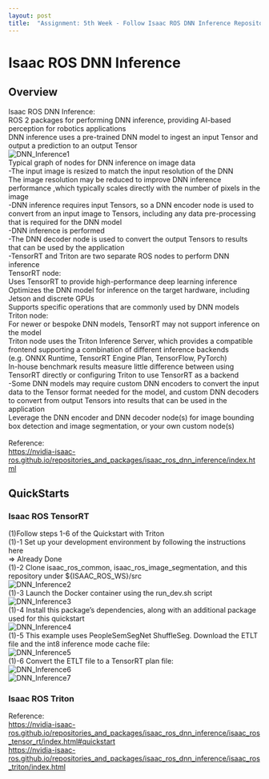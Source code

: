 ```yaml
---
layout: post
title:  "Assignment: 5th Week - Follow Isaac ROS DNN Inference Repository"
---
```

# Isaac ROS DNN Inference
## Overview
Isaac ROS DNN Inference: <br/>
ROS 2 packages for performing DNN inference, providing AI-based perception for robotics applications <br/>
DNN inference uses a pre-trained DNN model to ingest an input Tensor and output a prediction to an output Tensor <br/>
![DNN_Inference1](https://github.com/growingpenguin/growingpenguin.github.io/assets/110277903/bc3e70f8-f5b0-4bc2-8478-747382b63c26) <br/>
Typical graph of nodes for DNN inference on image data <br/>
-The input image is resized to match the input resolution of the DNN <br/>
The image resolution may be reduced to improve DNN inference performance ,which typically scales directly with the number of pixels in the image <br/>
-DNN inference requires input Tensors, so a DNN encoder node is used to convert from an input image to Tensors, including any data pre-processing that is required for the DNN model <br/>
-DNN inference is performed <br/>
-The DNN decoder node is used to convert the output Tensors to results that can be used by the application <br/>
-TensorRT and Triton are two separate ROS nodes to perform DNN inference <br/>
TensorRT node: <br/>
Uses TensorRT to provide high-performance deep learning inference <br/>
Optimizes the DNN model for inference on the target hardware, including Jetson and discrete GPUs <br/>
Supports specific operations that are commonly used by DNN models <br/>
Triton node: <br/>
For newer or bespoke DNN models, TensorRT may not support inference on the model <br/>
Triton node uses the Triton Inference Server, which provides a compatible frontend supporting a combination of different inference backends <br/>
(e.g. ONNX Runtime, TensorRT Engine Plan, TensorFlow, PyTorch) <br/>
In-house benchmark results measure little difference between using TensorRT directly or configuring Triton to use TensorRT as a backend <br/>
-Some DNN models may require custom DNN encoders to convert the input data to the Tensor format needed for the model, and custom DNN decoders to convert from output Tensors into results that can be used in the application <br/>
Leverage the DNN encoder and DNN decoder node(s) for image bounding box detection and image segmentation, or your own custom node(s) <br/>
<br/>
Reference: <br/>
https://nvidia-isaac-ros.github.io/repositories_and_packages/isaac_ros_dnn_inference/index.html <br/>

## QuickStarts
### Isaac ROS TensorRT
(1)Follow steps 1-6 of the Quickstart with Triton <br/>
(1)-1 Set up your development environment by following the instructions here <br/>
=> Already Done <br/>
(1)-2 Clone isaac_ros_common, isaac_ros_image_segmentation, and this repository under ${ISAAC_ROS_WS}/src <br/>
![DNN_Inference2](https://github.com/growingpenguin/growingpenguin.github.io/assets/110277903/118fa17a-39f4-4727-81e2-3896697f95d2) <br/>
(1)-3 Launch the Docker container using the run_dev.sh script <br/>
![DNN_Inference3](https://github.com/growingpenguin/growingpenguin.github.io/assets/110277903/09549420-c4be-4fa6-8461-7a63f08479cc) <br/>
(1)-4 Install this package’s dependencies, along with an additional package used for this quickstart <br/>
![DNN_Inference4](https://github.com/growingpenguin/growingpenguin.github.io/assets/110277903/b8ff23b6-6c27-445e-a04e-1c92817d694b) <br/>
(1)-5 This example uses PeopleSemSegNet ShuffleSeg. Download the ETLT file and the int8 inference mode cache file: <br/>
![DNN_Inference5](https://github.com/growingpenguin/growingpenguin.github.io/assets/110277903/d100fe12-ca15-4e1a-966f-4507ccaee575) <br/>
(1)-6 Convert the ETLT file to a TensorRT plan file: <br/>
![DNN_Inference6](https://github.com/growingpenguin/growingpenguin.github.io/assets/110277903/34a2d8ca-241e-421f-8cd7-9bc67aceb797) <br/>
![DNN_Inference7](https://github.com/growingpenguin/growingpenguin.github.io/assets/110277903/d874227f-79c6-440f-881d-1f26438fbf27) <br/>







### Isaac ROS Triton


Reference: <br/>
https://nvidia-isaac-ros.github.io/repositories_and_packages/isaac_ros_dnn_inference/isaac_ros_tensor_rt/index.html#quickstart <br/>
https://nvidia-isaac-ros.github.io/repositories_and_packages/isaac_ros_dnn_inference/isaac_ros_triton/index.html <br/>
